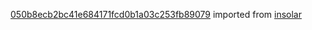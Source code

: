 [050b8ecb2bc41e684171fcd0b1a03c253fb89079](https://github.com/insolar/insolar/commit/050b8ecb2bc41e684171fcd0b1a03c253fb89079) imported from [insolar](https://github.com/insolar/insolar)
